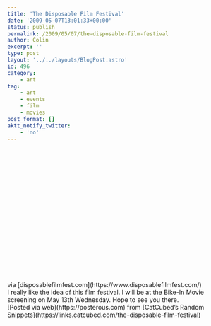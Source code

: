 ```yaml
---
title: 'The Disposable Film Festival'
date: '2009-05-07T13:01:33+00:00'
status: publish
permalink: /2009/05/07/the-disposable-film-festival
author: Colin
excerpt: ''
type: post
layout: '../../layouts/BlogPost.astro'
id: 496
category:
    - art
tag:
    - art
    - events
    - film
    - movies
post_format: []
aktt_notify_twitter:
    - 'no'
---
```

<div> <object height="300" width="400"><param name="allowfullscreen" value="true"></param><param name="allowscriptaccess" value="always"></param><param name="movie" value="https://vimeo.com/moogaloop.swf?clip_id=2876747&server=vimeo.com&show_title=0&show_byline=0&show_portrait=0&color=000000&fullscreen=1"></param><embed allowfullscreen="true" allowscriptaccess="always" height="300" src="https://vimeo.com/moogaloop.swf?clip_id=2876747&server=vimeo.com&show_title=0&show_byline=0&show_portrait=0&color=000000&fullscreen=1" type="application/x-shockwave-flash" width="400"></embed></object><div class="posterous_quote_citation">via [disposablefilmfest.com](https://www.disposablefilmfest.com/)</div>I really like the idea of this film festival. I will be at the Bike-In Movie screening on May 13th Wednesday. Hope to see you there. <https://www.disposablefilmfest.com/events>

</div> [Posted via web](https://posterous.com) from [CatCubed’s Random Snippets](https://links.catcubed.com/the-disposable-film-festival)